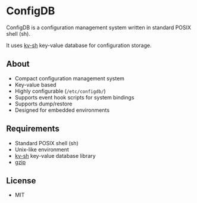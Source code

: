 ConfigDB 
========

ConfigDB is a configuration management system written in standard POSIX shell (sh).

It uses [kv-sh](https://github.com/imyller/kv-sh) key-value database for configuration storage.

## About
 - Compact configuration management system
 - Key-value based 
 - Highly configurable (`/etc/configdb/`)
 - Supports event hook scripts for system bindings 
 - Supports dump/restore
 - Designed for embedded environments

## Requirements

 - Standard POSIX shell (sh)
 - Unix-like environment
 - [kv-sh](https://github.com/imyller/kv-sh) key-value database library
 - [gzip](http://www.gzip.org)

## License

 * MIT
